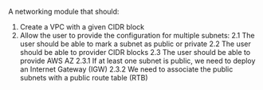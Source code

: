 A networking module that should: 
1. Create a VPC with a given CIDR block
2. Allow the user to provide the configuration for multiple subnets:
    2.1 The user should be able to mark a subnet as public or private
    2.2 The user should be able to provider CIDR blocks
    2.3 The user should be able to provide AWS AZ
        2.3.1 If at least one subnet is public, we need to deploy an Internet Gateway (IGW)
        2.3.2 We need to associate the public subnets with a public route table (RTB)